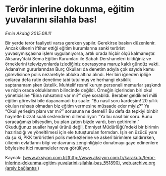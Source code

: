 # Terör inlerine dokunma, eğitim yuvalarını silahla bas!

*Emin Akdağ 2015.08.11*

<div class="pNewsDetailMainContent" itemprop="articleBody">
 <p>
  Bir yerde terör faaliyeti varsa gereken yapılır. Gerekirse baskın düzenlenir. Ancak ülkenin iftihar ettiği eğitim kurumlarına sanki terörist yuvasıymışçasına işlem uygulanıyorsa, artık orada hiçbir ölçü kalmamıştır. Aksaray’daki Sema Eğitim Kurumları ile Sabah Dershaneleri bildiğiniz ve örneklerini televizyonlarda izlediğiniz operasyona maruz kaldı gündüz vakti. Adana’nın gururlarından Burç Okulları da denetim adıyla çok sayıda kamu görevlisince polis nezaretiyle abluka altına alındı. Her biri iğneden ipliğe onlarca defa rutin denetime tabi tutulmuş ve herhangi eksiklik saptanamamışken üstelik. Muhtelif resmî kurum personeli memurlar şaşkındı ve niçin orada olduklarının bilincinde değildi. Örneğin içlerinden biri okul yöneticisine “Bina ruhsatınız var mı?” diye sorabildi. Beraber geldikleri milli eğitim görevlisi bile dayanamadı bu suale: “Bu nasıl soru kardeşim! 20 yıllık okulun ruhsatı olmadan biz eğitim vermesine müsaade eder miyiz?” Ya “Okul yerleşim planı var mı?” sorusuna ne demeli? Bu defa da tepkiyi binbir hayretle bizzat suali seslendiren dillendiriyor: “Ya bu nasıl bir soru. Bunu soracağımızı bilseydim, bu plan zaten bizde vardı, ben getirirdim.” Okuduğunuz sualler hayal ürünü değil, Emniyet Müdürlüğü’ndeki bir birimin hazırladığı ve yöneltilmesi için ele tutuşturulan formdan. İşin en üzücü yanı da şu ki, PKK teröristleri polis merkezlerine ve askerî birimlere saldırırken, ülkenin evlatlarını bilgi ve davranış zenginliğiyle donatmayı gaye edinenlere böylesine itici muameleler reva görülüyor.
 </p>
</div>


Kaynak: [www.aksiyon.com.tr](http://www.aksiyon.com.tr/karakutu/teror-inlerine-dokunma-egitim-yuvalarini-silahla-bas_551890), [web.archive.org (arşiv bağlantısı)](http://web.archive.org/web/20150812120846/http://www.aksiyon.com.tr/karakutu/teror-inlerine-dokunma-egitim-yuvalarini-silahla-bas_551890)
